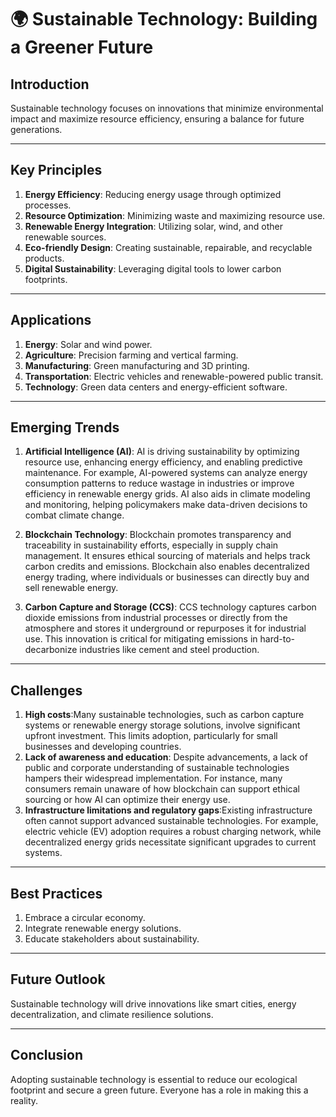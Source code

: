 

# 🌍 Sustainable Technology: Building a Greener Future  

## **Introduction**  
Sustainable technology focuses on innovations that minimize environmental impact and maximize resource efficiency, ensuring a balance for future generations.  

---

## **Key Principles**  
1. **Energy Efficiency**: Reducing energy usage through optimized processes.  
2. **Resource Optimization**: Minimizing waste and maximizing resource use.  
3. **Renewable Energy Integration**: Utilizing solar, wind, and other renewable sources.  
4. **Eco-friendly Design**: Creating sustainable, repairable, and recyclable products.  
5. **Digital Sustainability**: Leveraging digital tools to lower carbon footprints.  

---

## **Applications**  
1. **Energy**: Solar and wind power.  
2. **Agriculture**: Precision farming and vertical farming.  
3. **Manufacturing**: Green manufacturing and 3D printing.  
4. **Transportation**: Electric vehicles and renewable-powered public transit.  
5. **Technology**: Green data centers and energy-efficient software.  

---

## **Emerging Trends**  
1. **Artificial Intelligence (AI)**:
AI is driving sustainability by optimizing resource use, enhancing energy efficiency, and enabling predictive maintenance. For example, AI-powered systems can analyze energy consumption patterns to reduce wastage in industries or improve efficiency in renewable energy grids. AI also aids in climate modeling and monitoring, helping policymakers make data-driven decisions to combat climate change.

2. **Blockchain Technology**:
Blockchain promotes transparency and traceability in sustainability efforts, especially in supply chain management. It ensures ethical sourcing of materials and helps track carbon credits and emissions. Blockchain also enables decentralized energy trading, where individuals or businesses can directly buy and sell renewable energy.

3. **Carbon Capture and Storage (CCS)**:
CCS technology captures carbon dioxide emissions from industrial processes or directly from the atmosphere and stores it underground or repurposes it for industrial use. This innovation is critical for mitigating emissions in hard-to-decarbonize industries like cement and steel production.

---

## **Challenges**  
1. **High costs**:Many sustainable technologies, such as carbon capture systems or renewable energy storage solutions, involve significant upfront investment. This limits adoption, particularly for small businesses and developing countries.
2. **Lack of awareness and education**: Despite advancements, a lack of public and corporate understanding of sustainable technologies hampers their widespread implementation. For instance, many consumers remain unaware of how blockchain can support ethical sourcing or how AI can optimize their energy use. 
3. **Infrastructure limitations and regulatory gaps**:Existing infrastructure often cannot support advanced sustainable technologies. For example, electric vehicle (EV) adoption requires a robust charging network, while decentralized energy grids necessitate significant upgrades to current systems.  

---

## **Best Practices**  
1. Embrace a circular economy.  
2. Integrate renewable energy solutions.  
3. Educate stakeholders about sustainability.  

---

## **Future Outlook**  
Sustainable technology will drive innovations like smart cities, energy decentralization, and climate resilience solutions.  

---

## **Conclusion**  
Adopting sustainable technology is essential to reduce our ecological footprint and secure a green future. Everyone has a role in making this a reality.  

